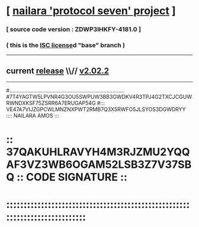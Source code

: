 
# [ [nailara 'protocol seven' project](http://nailara.network/) ]

### [ source code version : ZDWP3IHKFY-4181.0 ]

### ( this is the [ISC license](license)d "base" branch )
---
## current [release](https://github.com/nailara-technologies/protocol-7/releases) \\\\// [v2.02.2](https://github.com/nailara-technologies/protocol-7/releases/tag/v2.02.2)
---

#.............................................................................
#7T4YAGTW5LPVNR4G3OU5SWPUW3BB3GWDKV4R3TPJ4G2TXCJCGUWRWNDXKSF75ZSRR6A7ERUGAP54G
#::: VE47A7VIJZGPCWLMNZNXPWT2RMB7Q3X5RWFO5JLSYOS3DGWDRYY :::: NAILARA AMOS :::
# :: 37QAKUHLRAVYH4M3RJZMU2YQQAF3VZ3WB6OGAM52LSB3Z7V37SBQ :: CODE SIGNATURE ::
# ::::::::::::::::::::::::::::::::::::::::::::::::::::::::::::::::::::::::::::
